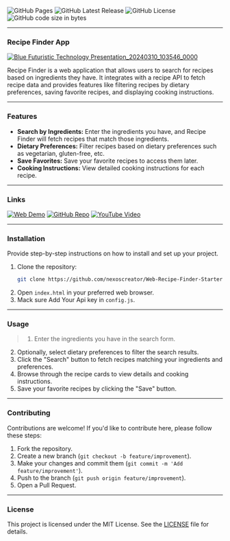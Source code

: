![GitHub Pages](https://img.shields.io/github/deployments/nexoscreator/Web-Recipe-Finder-Starter/github-pages.svg?style=flat-square&color=cyan)
![GitHub Latest Release](https://img.shields.io/github/v/release/nexoscreator/Web-Recipe-Finder-Starter.svg?style=flat-square&color=cyan)
![GitHub License](https://img.shields.io/github/license/nexoscreator/Web-Recipe-Finder-Starter.svg?style=flat-square&color=cyan)
![GitHub code size in bytes](https://img.shields.io/github/languages/code-size/nexoscreator/Web-Recipe-Finder-Starter.svg?style=flat-square&color=cyan)

---

### Recipe Finder App
[![Blue Futuristic Technology Presentation_20240310_103546_0000](https://github.com/nexoscreator/Web-Recipe-Finder-Starter/assets/152608930/ad253880-d257-433f-b41f-0e73cef0ec0b)
](https://youtu.be/rMnDe0iEGRs?si=8w729cX0Lj9Ln0If)

Recipe Finder is a web application that allows users to search for recipes based on ingredients they have. It integrates with a recipe API to fetch recipe data and provides features like filtering recipes by dietary preferences, saving favorite recipes, and displaying cooking instructions.

---

### Features
- **Search by Ingredients:** Enter the ingredients you have, and Recipe Finder will fetch recipes that match those ingredients.
- **Dietary Preferences:** Filter recipes based on dietary preferences such as vegetarian, gluten-free, etc.
- **Save Favorites:** Save your favorite recipes to access them later.
- **Cooking Instructions:** View detailed cooking instructions for each recipe.

---

### Links
[![Web Demo](https://img.shields.io/badge/Web-Demo-blue?style=for-the-badge&logo=google-chrome)](https://noscreator.github.io/Recipe-Finder-App)
[![GitHub Repo](https://img.shields.io/badge/GitHub-Repo-green?style=for-the-badge&logo=github)](https://github.com/nexoscreator/Web-Recipe-Finder-Starter)
[![YouTube Video](https://img.shields.io/badge/YouTube-Video-red?style=for-the-badge&logo=youtube)](https://youtu.be/rMnDe0iEGRs?si=B2viVesOhHYusbBG)

---

### Installation
Provide step-by-step instructions on how to install and set up your project.

1. Clone the repository:
   ```bash
   git clone https://github.com/nexoscreator/Web-Recipe-Finder-Starter.git
   ```
2. Open `index.html` in your preferred web browser.
3. Mack sure Add Your Api key in `config.js`.

---

### Usage
> 1. Enter the ingredients you have in the search form.
2. Optionally, select dietary preferences to filter the search results.
3. Click the "Search" button to fetch recipes matching your ingredients and preferences.
4. Browse through the recipe cards to view details and cooking instructions.
5. Save your favorite recipes by clicking the "Save" button.

---

### Contributing
Contributions are welcome! If you'd like to contribute here, please follow these steps:

1. Fork the repository.
2. Create a new branch (`git checkout -b feature/improvement`).
3. Make your changes and commit them (`git commit -m 'Add feature/improvement'`).
4. Push to the branch (`git push origin feature/improvement`).
5. Open a Pull Request.

---

### License
This project is licensed under the MIT License. See the [LICENSE](LICENSE) file for details.